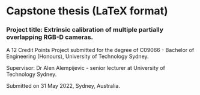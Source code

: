 # Capstone thesis (LaTeX format)

### Project title: Extrinsic calibration of multiple partially overlapping RGB-D cameras.

A 12 Credit Points Project submitted for the degree of C09066 - Bachelor of Engineering (Honours), University of Technology Sydney.

Supervisor: Dr Alen Alempijevic - senior lecturer at University of Technology Sydney.

Submitted on 31 May 2022, Sydney, Australia.
